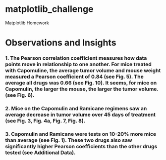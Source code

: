 # matplotlib_challenge
Matplotlib Homework

# Observations and Insights 

### 1. The Pearson correlation coefficient measures how data points move in relationship to one another. For mice treated with Capomuline, the average tumor volume and mouse weight measured a Pearson coefficient of 0.84 (see Fig. 5). The average all drugs was 0.66 (see Fig. 10). It seems, for mice on Capomulin, the larger the mouse, the larger the tumor volume. (see Fig. 6).

### 2. Mice on the Capomulin and Ramicane regimens saw an average decrease in tumor volume over 45 days of treatment (see Fig. 3, Fig. 4a, Fig. 7, Fig. 8).

### 3. Capomulin and Ramicane were tests on 10-20% more mice than average (see Fig. 1). These two drugs also saw significantly higher Pearson coefficients than the other drugs tested (see Additional Data).
